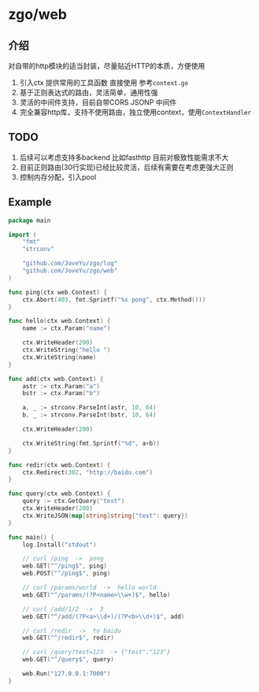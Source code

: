 
# zgo/web

## 介绍

对自带的http模块的适当封装，尽量贴近HTTP的本质，方便使用

1. 引入ctx 提供常用的工具函数 直接使用 参考`context.go`
2. 基于正则表达式的路由，灵活简单，通用性强
3. 灵活的中间件支持，目前自带CORS JSONP 中间件
4. 完全兼容http库，支持不使用路由，独立使用context，使用`ContextHandler`

## TODO
1. 后续可以考虑支持多backend 比如fasthttp 目前对极致性能需求不大
2. 目前正则路由(30行实现)已经比较灵活，后续有需要在考虑更强大正则
3. 控制内存分配，引入pool

## Example

```go
package main

import (
	"fmt"
	"strconv"

	"github.com/JoveYu/zgo/log"
	"github.com/JoveYu/zgo/web"
)

func ping(ctx web.Context) {
	ctx.Abort(403, fmt.Sprintf("%s pong", ctx.Method()))
}

func hello(ctx web.Context) {
	name := ctx.Param("name")

	ctx.WriteHeader(200)
	ctx.WriteString("hello ")
	ctx.WriteString(name)
}

func add(ctx web.Context) {
	astr := ctx.Param("a")
	bstr := ctx.Param("b")

	a, _ := strconv.ParseInt(astr, 10, 64)
	b, _ := strconv.ParseInt(bstr, 10, 64)

	ctx.WriteHeader(200)

	ctx.WriteString(fmt.Sprintf("%d", a+b))
}

func redir(ctx web.Context) {
	ctx.Redirect(302, "http://baidu.com")
}

func query(ctx web.Context) {
	query := ctx.GetQuery("test")
	ctx.WriteHeader(200)
	ctx.WriteJSON(map[string]string{"test": query})
}

func main() {
	log.Install("stdout")

	// curl /ping  ->  pong
	web.GET("^/ping$", ping)
	web.POST("^/ping$", ping)

	// curl /params/world  ->  hello world
	web.GET("^/params/(?P<name>\\w+)$", hello)

	// curl /add/1/2  ->  3
	web.GET("^/add/(?P<a>\\d+)/(?P<b>\\d+)$", add)

	// curl /redir  ->  to baidu
	web.GET("^/redir$", redir)

	// curl /query?test=123  -> {"test":"123"}
	web.GET("^/query$", query)

	web.Run("127.0.0.1:7000")
}

```


